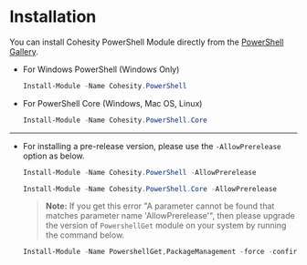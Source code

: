 # Installation

You can install Cohesity PowerShell Module directly from the [PowerShell Gallery](https://www.powershellgallery.com/items?q=cohesity).

* For Windows PowerShell (Windows Only)

  ```powershell
  Install-Module -Name Cohesity.PowerShell
  ```

* For PowerShell Core (Windows, Mac OS, Linux)

  ```powershell
  Install-Module -Name Cohesity.PowerShell.Core
  ```

---

* For installing a pre-release version, please use the `-AllowPrerelease` option as below.


  ```powershell
  Install-Module -Name Cohesity.PowerShell -AllowPrerelease
   ```
   
  ```powershell
  Install-Module -Name Cohesity.PowerShell.Core -AllowPrerelease
   ```

  > **Note:** If you get this error "A parameter cannot be found that matches parameter name 'AllowPrerelease'", then please upgrade the version of `PowershellGet` module on your system by running the command below.

  ```powershell
  Install-Module -Name PowershellGet,PackageManagement -force -confirm:$false -verbose
  ```
